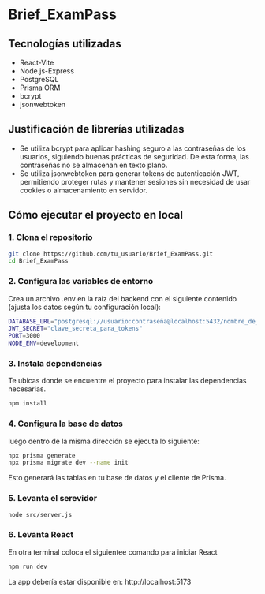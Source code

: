 # Brief_ExamPass

## Tecnologías utilizadas
- React-Vite
- Node.js-Express
- PostgreSQL
- Prisma ORM
- bcrypt
- jsonwebtoken

## Justificación de librerías utilizadas
- Se utiliza bcrypt para aplicar hashing seguro a las contraseñas de los usuarios, siguiendo buenas prácticas de seguridad. De esta forma, las contraseñas no se almacenan en texto plano.
- Se utiliza jsonwebtoken para generar tokens de autenticación JWT, permitiendo proteger rutas y mantener sesiones sin necesidad de usar cookies o almacenamiento en servidor.

## Cómo ejecutar el proyecto en local

### 1. Clona el repositorio

```bash
git clone https://github.com/tu_usuario/Brief_ExamPass.git
cd Brief_ExamPass
```
### 2. Configura las variables de entorno
Crea un archivo .env en la raíz del backend con el siguiente contenido (ajusta los datos según tu configuración local):
```bash
DATABASE_URL="postgresql://usuario:contraseña@localhost:5432/nombre_de_tu_base"
JWT_SECRET="clave_secreta_para_tokens"
PORT=3000
NODE_ENV=development
```
### 3. Instala dependencias
Te ubicas donde se encuentre el proyecto para instalar las dependencias necesarias.
```bash
npm install
```

### 4. Configura la base de datos
luego dentro de la misma dirección se ejecuta lo siguiente:
```bash
npx prisma generate
npx prisma migrate dev --name init
```
Esto generará las tablas en tu base de datos y el cliente de Prisma.

### 5. Levanta el serevidor
```bash
node src/server.js
```
### 6. Levanta React 
En otra terminal coloca el siguientee comando para iniciar React
```bash
npm run dev
```
La app debería estar disponible en: http://localhost:5173

